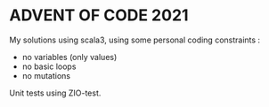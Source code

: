 # ADVENT OF CODE 2021
My solutions using scala3, using some personal coding constraints :
- no variables (only values)
- no basic loops
- no mutations

Unit tests using ZIO-test.
